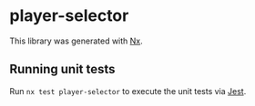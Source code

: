 # player-selector

This library was generated with [Nx](https://nx.dev).

## Running unit tests

Run `nx test player-selector` to execute the unit tests via [Jest](https://jestjs.io).

